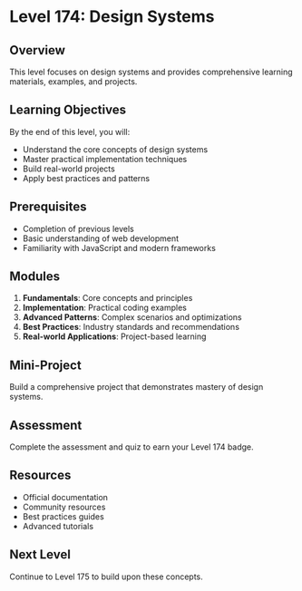 # Level 174: Design Systems

## Overview
This level focuses on design systems and provides comprehensive learning materials, examples, and projects.

## Learning Objectives
By the end of this level, you will:
- Understand the core concepts of design systems
- Master practical implementation techniques
- Build real-world projects
- Apply best practices and patterns

## Prerequisites
- Completion of previous levels
- Basic understanding of web development
- Familiarity with JavaScript and modern frameworks

## Modules
1. **Fundamentals**: Core concepts and principles
2. **Implementation**: Practical coding examples
3. **Advanced Patterns**: Complex scenarios and optimizations
4. **Best Practices**: Industry standards and recommendations
5. **Real-world Applications**: Project-based learning

## Mini-Project
Build a comprehensive project that demonstrates mastery of design systems.

## Assessment
Complete the assessment and quiz to earn your Level 174 badge.

## Resources
- Official documentation
- Community resources
- Best practices guides
- Advanced tutorials

## Next Level
Continue to Level 175 to build upon these concepts.
